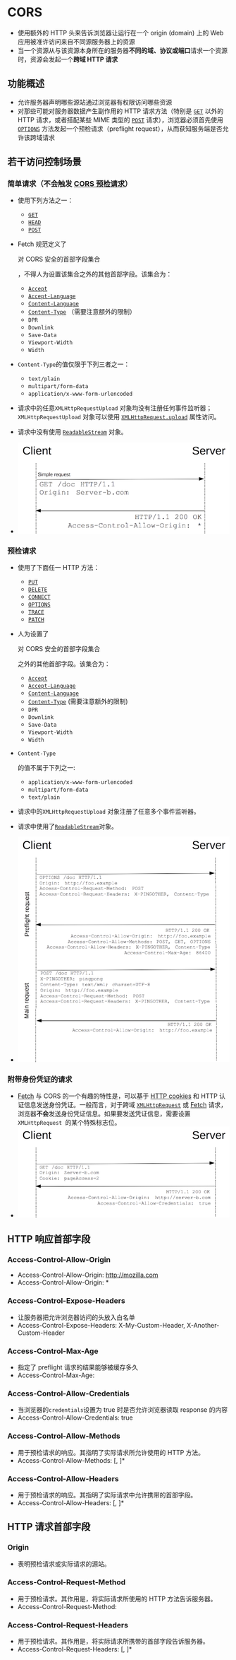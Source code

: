 # CORS

- 使用额外的 HTTP 头来告诉浏览器让运行在一个 origin (domain) 上的 Web 应用被准许访问来自不同源服务器上的资源
- 当一个资源从与该资源本身所在的服务器**不同的域、协议或端口**请求一个资源时，资源会发起一个**跨域 HTTP 请求**

## 功能概述

- 允许服务器声明哪些源站通过浏览器有权限访问哪些资源
- 对那些可能对服务器数据产生副作用的 HTTP 请求方法（特别是 [`GET`](https://developer.mozilla.org/zh-CN/docs/Web/HTTP/Methods/GET) 以外的 HTTP 请求，或者搭配某些 MIME 类型的 [`POST`](https://developer.mozilla.org/zh-CN/docs/Web/HTTP/Methods/POST) 请求），浏览器必须首先使用 [`OPTIONS`](https://developer.mozilla.org/zh-CN/docs/Web/HTTP/Methods/OPTIONS) 方法发起一个预检请求（preflight request），从而获知服务端是否允许该跨域请求

## 若干访问控制场景

### 简单请求（不会触发 [CORS 预检请求](https://developer.mozilla.org/zh-CN/docs/Web/HTTP/Access_control_CORS#Preflighted_requests)）

- 使用下列方法之一：

  - [`GET`](https://developer.mozilla.org/zh-CN/docs/Web/HTTP/Methods/GET)
  - [`HEAD`](https://developer.mozilla.org/zh-CN/docs/Web/HTTP/Methods/HEAD)
  - [`POST`](https://developer.mozilla.org/zh-CN/docs/Web/HTTP/Methods/POST)

- Fetch 规范定义了

  对 CORS 安全的首部字段集合

  ，不得人为设置该集合之外的其他首部字段。该集合为：

  - [`Accept`](https://developer.mozilla.org/zh-CN/docs/Web/HTTP/Headers/Accept)
  - [`Accept-Language`](https://developer.mozilla.org/zh-CN/docs/Web/HTTP/Headers/Accept-Language)
  - [`Content-Language`](https://developer.mozilla.org/zh-CN/docs/Web/HTTP/Headers/Content-Language)
  - [`Content-Type`](https://developer.mozilla.org/zh-CN/docs/Web/HTTP/Headers/Content-Type) （需要注意额外的限制）
  - `DPR`
  - `Downlink`
  - `Save-Data`
  - `Viewport-Width`
  - `Width`

- `Content-Type`的值仅限于下列三者之一：

  - `text/plain`
  - `multipart/form-data`
  - `application/x-www-form-urlencoded`

- 请求中的任意`XMLHttpRequestUpload` 对象均没有注册任何事件监听器；`XMLHttpRequestUpload` 对象可以使用 [`XMLHttpRequest.upload`](https://developer.mozilla.org/zh-CN/docs/Web/API/XMLHttpRequest/upload) 属性访问。

- 请求中没有使用 [`ReadableStream`](https://developer.mozilla.org/zh-CN/docs/Web/API/ReadableStream) 对象。

- ![img](./simple_req.png)

### 预检请求

- 使用了下面任一 HTTP 方法：

  - [`PUT`](https://developer.mozilla.org/zh-CN/docs/Web/HTTP/Methods/PUT)
  - [`DELETE`](https://developer.mozilla.org/zh-CN/docs/Web/HTTP/Methods/DELETE)
  - [`CONNECT`](https://developer.mozilla.org/zh-CN/docs/Web/HTTP/Methods/CONNECT)
  - [`OPTIONS`](https://developer.mozilla.org/zh-CN/docs/Web/HTTP/Methods/OPTIONS)
  - [`TRACE`](https://developer.mozilla.org/zh-CN/docs/Web/HTTP/Methods/TRACE)
  - [`PATCH`](https://developer.mozilla.org/zh-CN/docs/Web/HTTP/Methods/PATCH)

- 人为设置了

  对 CORS 安全的首部字段集合

  之外的其他首部字段。该集合为：

  - [`Accept`](https://developer.mozilla.org/zh-CN/docs/Web/HTTP/Headers/Accept)
  - [`Accept-Language`](https://developer.mozilla.org/zh-CN/docs/Web/HTTP/Headers/Accept-Language)
  - [`Content-Language`](https://developer.mozilla.org/zh-CN/docs/Web/HTTP/Headers/Content-Language)
  - [`Content-Type`](https://developer.mozilla.org/zh-CN/docs/Web/HTTP/Headers/Content-Type) (需要注意额外的限制)
  - `DPR`
  - `Downlink`
  - `Save-Data`
  - `Viewport-Width`
  - `Width`

- `Content-Type`

  的值不属于下列之一:

  - `application/x-www-form-urlencoded`
  - `multipart/form-data`
  - `text/plain`

- 请求中的`XMLHttpRequestUpload` 对象注册了任意多个事件监听器。

- 请求中使用了[`ReadableStream`](https://developer.mozilla.org/zh-CN/docs/Web/API/ReadableStream)对象。

- ![img](./preflight_correct.png)

### 附带身份凭证的请求

- [Fetch](https://developer.mozilla.org/en-US/docs/Web/API/Fetch_API) 与 CORS 的一个有趣的特性是，可以基于 [HTTP cookies](https://developer.mozilla.org/en-US/docs/Web/HTTP/Cookies) 和 HTTP 认证信息发送身份凭证。一般而言，对于跨域 [`XMLHttpRequest`](https://developer.mozilla.org/zh-CN/docs/Web/API/XMLHttpRequest) 或 [Fetch](https://developer.mozilla.org/en-US/docs/Web/API/Fetch_API) 请求，浏览器**不会**发送身份凭证信息。如果要发送凭证信息，需要设置 `XMLHttpRequest `的某个特殊标志位。
- ![img](./cred-req.png)

## HTTP 响应首部字段

### Access-Control-Allow-Origin

- Access-Control-Allow-Origin: http://mozilla.com
- Access-Control-Allow-Origin: \*

### Access-Control-Expose-Headers

- 让服务器把允许浏览器访问的头放入白名单
- Access-Control-Expose-Headers: X-My-Custom-Header, X-Another-Custom-Header

### Access-Control-Max-Age

- 指定了 preflight 请求的结果能够被缓存多久
- Access-Control-Max-Age: <delta-seconds>

### Access-Control-Allow-Credentials

- 当浏览器的`credentials`设置为 true 时是否允许浏览器读取 response 的内容
- Access-Control-Allow-Credentials: true

### Access-Control-Allow-Methods

- 用于预检请求的响应。其指明了实际请求所允许使用的 HTTP 方法。
- Access-Control-Allow-Methods: <method>[, <method>]\*

### Access-Control-Allow-Headers

- 用于预检请求的响应。其指明了实际请求中允许携带的首部字段。
- Access-Control-Allow-Headers: <field-name>[, <field-name>]\*

## HTTP 请求首部字段

### Origin

- 表明预检请求或实际请求的源站。

### Access-Control-Request-Method

- 用于预检请求。其作用是，将实际请求所使用的 HTTP 方法告诉服务器。
- Access-Control-Request-Method: <method>

### Access-Control-Request-Headers

- 用于预检请求。其作用是，将实际请求所携带的首部字段告诉服务器。
- Access-Control-Request-Headers: <field-name>[, <field-name>]\*
